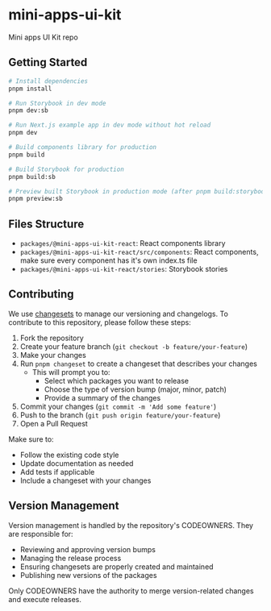 # mini-apps-ui-kit

Mini apps UI Kit repo

## Getting Started

```bash
# Install dependencies
pnpm install
```

```bash
# Run Storybook in dev mode
pnpm dev:sb
```

```bash
# Run Next.js example app in dev mode without hot reload
pnpm dev
```

```bash
# Build components library for production
pnpm build
```

```bash
# Build Storybook for production
pnpm build:sb
```

```bash
# Preview built Storybook in production mode (after pnpm build:storybook)
pnpm preview:sb
```

## Files Structure

- `packages/@mini-apps-ui-kit-react`: React components library
- `packages/@mini-apps-ui-kit-react/src/components`: React components, make sure every component has it's own index.ts file
- `packages/@mini-apps-ui-kit-react/stories`: Storybook stories

## Contributing

We use [changesets](https://github.com/changesets/changesets) to manage our versioning and changelogs. To contribute to this repository, please follow these steps:

1. Fork the repository
2. Create your feature branch (`git checkout -b feature/your-feature`)
3. Make your changes
4. Run `pnpm changeset` to create a changeset that describes your changes
   - This will prompt you to:
     - Select which packages you want to release
     - Choose the type of version bump (major, minor, patch)
     - Provide a summary of the changes
5. Commit your changes (`git commit -m 'Add some feature'`)
6. Push to the branch (`git push origin feature/your-feature`)
7. Open a Pull Request

Make sure to:

- Follow the existing code style
- Update documentation as needed
- Add tests if applicable
- Include a changeset with your changes

## Version Management

Version management is handled by the repository's CODEOWNERS. They are responsible for:

- Reviewing and approving version bumps
- Managing the release process
- Ensuring changesets are properly created and maintained
- Publishing new versions of the packages

Only CODEOWNERS have the authority to merge version-related changes and execute releases.
